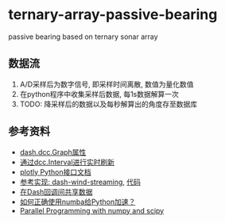 # ternary-array-passive-bearing
passive bearing based on ternary sonar array

## 数据流

1. A/D采样后为数字信号, 即采样时间离散, 数值为量化数值
2. 在python程序中收集采样后数据, 每1s数据解算一次
3. TODO: 降采样后的数据以及每秒解算出的角度存至数据库

## 参考资料

- [dash.dcc.Graph属性](https://dash.plotly.com/dash-core-components/graph#graph-properties)
- [通过dcc.Interval进行实时刷新](https://dash.plotly.com/live-updates)
- [plotly Python接口文档](https://plotly.com/python/)
- [参考实现: dash-wind-streaming](https://dash.gallery/dash-wind-streaming/), [代码](https://github.com/plotly/dash-sample-apps/blob/main/apps/dash-wind-streaming/app.py)
- [在Dash回调间共享数据](https://dash.plotly.com/sharing-data-between-callbacks)
- [如何正确使用numba给Python加速？](https://www.zhihu.com/question/406931055)
- [Parallel Programming with numpy and scipy](https://scipy.github.io/old-wiki/pages/ParallelProgramming)